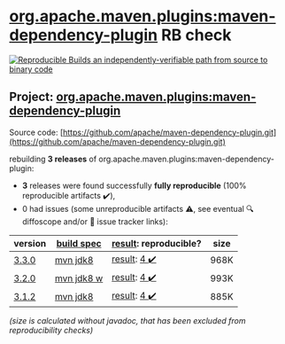 [org.apache.maven.plugins:maven-dependency-plugin](https://search.maven.org/artifact/org.apache.maven.plugins/maven-dependency-plugin/) RB check
=======

[![Reproducible Builds](https://reproducible-builds.org/images/logos/rb.svg) an independently-verifiable path from source to binary code](https://reproducible-builds.org/)

## Project: [org.apache.maven.plugins:maven-dependency-plugin](https://search.maven.org/artifact/org.apache.maven.plugins/maven-dependency-plugin/)

Source code: [https://github.com/apache/maven-dependency-plugin.git](https://github.com/apache/maven-dependency-plugin.git)

rebuilding **3 releases** of org.apache.maven.plugins:maven-dependency-plugin:
- **3** releases were found successfully **fully reproducible** (100% reproducible artifacts :heavy_check_mark:),
- 0 had issues (some unreproducible artifacts :warning:, see eventual :mag: diffoscope and/or :memo: issue tracker links):

| version | [build spec](/BUILDSPEC.md) | [result](https://reproducible-builds.org/docs/jvm/): reproducible? | size |
| -- | --------- | ------ | -- |
| [3.3.0](https://search.maven.org/artifact/org.apache.maven.plugins/maven-dependency-plugin/3.3.0/pom) | [mvn jdk8](maven-dependency-plugin-3.3.0.buildspec) | [result](maven-dependency-plugin-3.3.0.buildinfo): [4 :heavy_check_mark: ](maven-dependency-plugin-3.3.0.buildcompare) | 968K |
| [3.2.0](https://search.maven.org/artifact/org.apache.maven.plugins/maven-dependency-plugin/3.2.0/pom) | [mvn jdk8 w](maven-dependency-plugin-3.2.0.buildspec) | [result](maven-dependency-plugin-3.2.0.buildinfo): [4 :heavy_check_mark: ](maven-dependency-plugin-3.2.0.buildcompare) | 993K |
| [3.1.2](https://search.maven.org/artifact/org.apache.maven.plugins/maven-dependency-plugin/3.1.2/pom) | [mvn jdk8](maven-dependency-plugin-3.1.2.buildspec) | [result](maven-dependency-plugin-3.1.2.buildinfo): [4 :heavy_check_mark: ](maven-dependency-plugin-3.1.2.buildcompare) | 885K |

<i>(size is calculated without javadoc, that has been excluded from reproducibility checks)</i>
